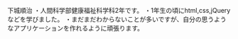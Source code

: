 下城順治
・人間科学部健康福祉科学科2年です。
・1年生の頃にhtml,css,jQueryなどを学びました。
・まだまだわからないことが多いですが、自分の思うようなアプリケーションを作れるように頑張ります。
